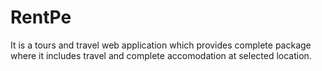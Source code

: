 # RentPe
It is a tours and travel web application which provides complete package where it includes travel and complete accomodation at selected location.
